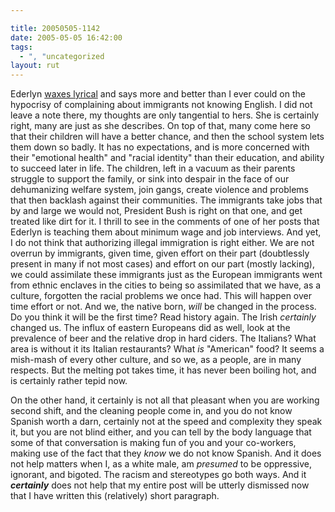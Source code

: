 ```yaml
---

title: 20050505-1142
date: 2005-05-05 16:42:00
tags:
  - ", "uncategorized
layout: rut
---
```


<p> Ederlyn <a href="http://www.livejournal.com/users/baranoouji/206573.html">waxes
lyrical</a> and says more and better than I ever could on the
hypocrisy of complaining about immigrants not knowing English.
I did not leave a note there, my thoughts are only tangential
to hers.  She is certainly right, many are just as she describes.
On top of that, many come here so that their children will have a
better chance, and then the school system lets them down so badly.
It has no expectations, and is more concerned with their "emotional
health" and "racial identity" than their education, and ability to
succeed later in life.  The children, left in a vacuum as their
parents struggle to support the family, or sink into despair in
the face of our dehumanizing welfare system, join gangs, create
violence and problems that then backlash against their communities.
The immigrants take jobs that by and large we would not, President
Bush is right on that one, and get treated like dirt for it.
I thrill to see in the comments of one of her posts that Ederlyn
is teaching them about minimum wage and job interviews.  And yet,
I do not think that authorizing illegal immigration is right either.
We are not overrun by immigrants, given time, given effort on their
part (doubtlessly present in many if not most cases) and effort on
our part (mostly lacking), we could assimilate these immigrants just
as the European immigrants went from ethnic enclaves in the cities to
being so assimilated that we have, as a culture, forgotten the racial
problems we once had.  This will happen over time effort or not.
And we, the native born, <em>will</em> be changed in the process.
Do you think it will be the first time?  Read history again.
The Irish <em>certainly</em> changed us.  The influx of eastern
Europeans did as well, look at the prevalence of beer and the
relative drop in hard ciders.  The Italians?  What area is without
it its Italian restaurants?  What <em>is</em> "American" food?
It seems a mish-mash of every other culture, and so we, as a people,
are in many respects.  But the melting pot takes time, it has never
been boiling hot, and is certainly rather tepid now.</p>

<p>On the other hand, it certainly is not all that pleasant when
you are working second shift, and the cleaning people come in, and
you do not know Spanish worth a darn, certainly not at the speed and
complexity they speak it, but you are not blind either, and you can
tell by the body language that some of that conversation is making
fun of you and your co-workers, making use of the fact that they
<em>know</em> we do not know Spanish.  And it does not help matters
when I, as a white male, am <em>presumed</em> to be oppressive,
ignorant, and bigoted.  The racism and stereotypes go both ways.
And it <strong><em>certainly</em></strong> does not help that my
entire post will be utterly dismissed now that I have written this
(relatively) short paragraph.</p>


